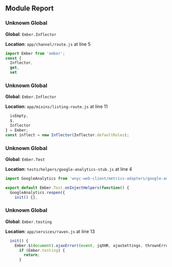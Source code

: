 ## Module Report
### Unknown Global

**Global**: `Ember.Inflector`

**Location**: `app/channel/route.js` at line 5

```js
import Ember from 'ember';
const {
  Inflector,
  get,
  set
```

### Unknown Global

**Global**: `Ember.Inflector`

**Location**: `app/mixins/listing-route.js` at line 11

```js
  isEmpty,
  $,
  Inflector
} = Ember;
const inflect = new Inflector(Inflector.defaultRules);
```

### Unknown Global

**Global**: `Ember.Test`

**Location**: `tests/helpers/google-analytics-stub.js` at line 4

```js
import GoogleAnalytics from 'wnyc-web-client/metrics-adapters/google-analytics';

export default Ember.Test.onInjectHelpers(function() {
  GoogleAnalytics.reopen({
    init() {},
```

### Unknown Global

**Global**: `Ember.testing`

**Location**: `app/services/raven.js` at line 13

```js
  init() {
    Ember.$(document).ajaxError((event, jqXHR, ajaxSettings, thrownError) => {
      if (Ember.testing) {
        return;
      }
```
